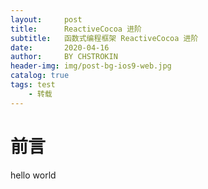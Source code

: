 ```yaml
---
layout:     post
title:      ReactiveCocoa 进阶
subtitle:   函数式编程框架 ReactiveCocoa 进阶
date:       2020-04-16
author:     BY CHSTROKIN
header-img: img/post-bg-ios9-web.jpg
catalog: true
tags: test
    - 转载
---
```

# 前言
hello world
